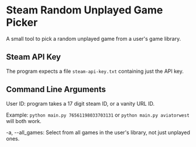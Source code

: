 # Steam Random Unplayed Game Picker
A small tool to pick a random unplayed game from a user's game library.

## Steam API Key
The program expects a file `steam-api-key.txt` containing just the API key.

## Command Line Arguments
User ID: program takes a 17 digit steam ID, or a vanity URL ID.

Example: `python main.py 76561198033703131` or `python main.py aviatorwest` will both work.

-a, --all_games: Select from all games in the user's library, not just unplayed ones.
